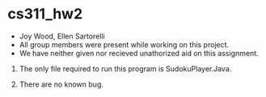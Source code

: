 # cs311_hw2

- Joy Wood, Ellen Sartorelli
- All group members were present while working on this project.
- We have neither given nor recieved unathorized aid on this assignment.

1. The only file required to run this program is SudokuPlayer.Java.

2. There are no known bug.

